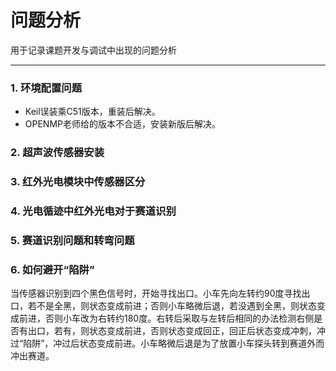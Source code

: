 # 问题分析

用于记录课题开发与调试中出现的问题分析

---

### 1. 环境配置问题
- Keil误装乘C51版本，重装后解决。
- OPENMP老师给的版本不合适，安装新版后解决。

### 2. 超声波传感器安装

### 3. 红外光电模块中传感器区分

### 4. 光电循迹中红外光电对于赛道识别

### 5. 赛道识别问题和转弯问题

### 6. 如何避开“陷阱”
当传感器识别到四个黑色信号时，开始寻找出口。小车先向左转约90度寻找出口，若不是全黑，则状态变成前进；否则小车略微后退，若没遇到全黑，则状态变成前进，否则小车改为右转约180度。右转后采取与左转后相同的办法检测右侧是否有出口，若有，则状态变成前进，否则状态变成回正，回正后状态变成冲刺，冲过“陷阱”，冲过后状态变成前进。小车略微后退是为了放置小车探头转到赛道外而冲出赛道。


